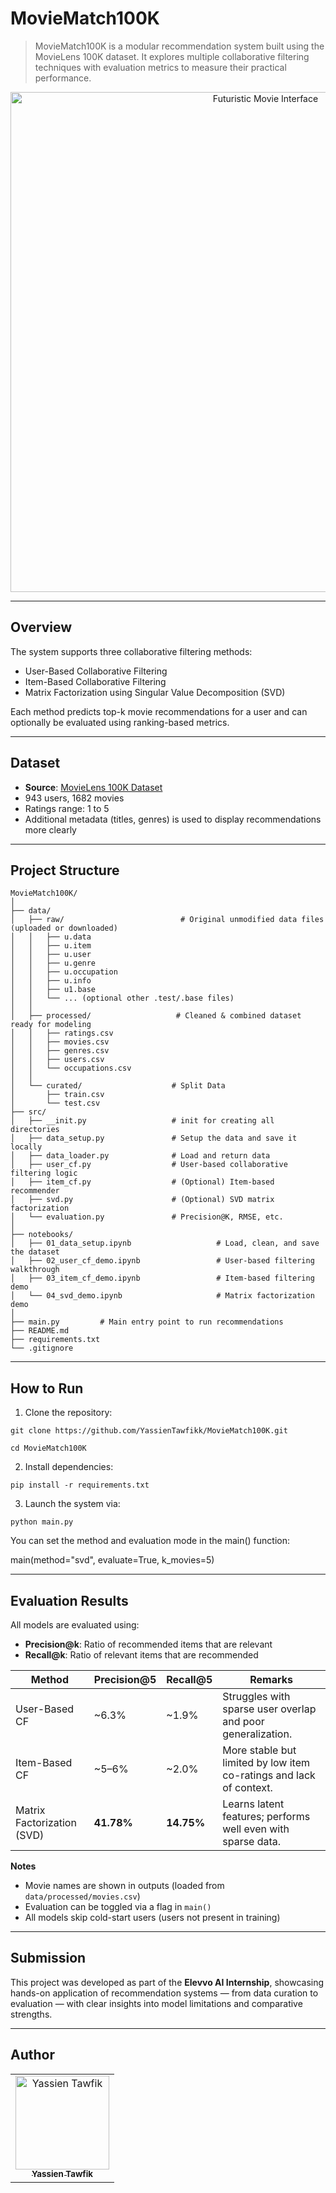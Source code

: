 # MovieMatch100K

> MovieMatch100K is a modular recommendation system built using the MovieLens 100K dataset. It explores multiple collaborative filtering techniques with evaluation metrics to measure their practical performance.

<p align="center">
  <img src="https://github.com/user-attachments/assets/64ec811e-d70d-4dfc-815b-30ee1da70a54" alt="Futuristic Movie Interface" width="800" />
</p>

---

## Overview

The system supports three collaborative filtering methods:

- User-Based Collaborative Filtering  
- Item-Based Collaborative Filtering  
- Matrix Factorization using Singular Value Decomposition (SVD)

Each method predicts top-k movie recommendations for a user and can optionally be evaluated using ranking-based metrics.

---

## Dataset

- **Source**: [MovieLens 100K Dataset](https://www.kaggle.com/datasets/prajitdatta/movielens-100k-dataset)
- 943 users, 1682 movies
- Ratings range: 1 to 5
- Additional metadata (titles, genres) is used to display recommendations more clearly

---

## Project Structure
```
MovieMatch100K/
│
├── data/
│   ├── raw/                          # Original unmodified data files (uploaded or downloaded)
│   │   ├── u.data
│   │   ├── u.item
│   │   ├── u.user
│   │   ├── u.genre
│   │   ├── u.occupation
│   │   ├── u.info
│   │   ├── u1.base
│   │   └── ... (optional other .test/.base files)
│   │
│   ├── processed/                   # Cleaned & combined dataset ready for modeling
│   │   ├── ratings.csv
│   │   ├── movies.csv
│   │   ├── genres.csv
│   │   ├── users.csv
│   │   └── occupations.csv
│   │
│   └── curated/                    # Split Data
│       ├── train.csv
│       └── test.csv
├── src/
│   ├── __init.py                   # init for creating all directories
│   ├── data_setup.py               # Setup the data and save it locally
│   ├── data_loader.py              # Load and return data
│   ├── user_cf.py                  # User-based collaborative filtering logic
│   ├── item_cf.py                  # (Optional) Item-based recommender
│   ├── svd.py                      # (Optional) SVD matrix factorization
│   └── evaluation.py               # Precision@K, RMSE, etc.
│
├── notebooks/
│   ├── 01_data_setup.ipynb                   # Load, clean, and save the dataset
│   ├── 02_user_cf_demo.ipynb                 # User-based filtering walkthrough
│   ├── 03_item_cf_demo.ipynb                 # Item-based filtering demo
│   └── 04_svd_demo.ipynb                     # Matrix factorization demo
│
├── main.py         # Main entry point to run recommendations
├── README.md
├── requirements.txt
└── .gitignore
```
---

## How to Run

1. Clone the repository:

```
git clone https://github.com/YassienTawfikk/MovieMatch100K.git
```
```
cd MovieMatch100K
```

2.	Install dependencies:
```
pip install -r requirements.txt
```
3.	Launch the system via:
```
python main.py
```
You can set the method and evaluation mode in the main() function:

main(method="svd", evaluate=True, k_movies=5)


---

## Evaluation Results

All models are evaluated using:

- **Precision@k**: Ratio of recommended items that are relevant  
- **Recall@k**: Ratio of relevant items that are recommended

| Method                      | Precision@5 | Recall@5 | Remarks                                                                 |
|----------------------------|-------------|----------|-------------------------------------------------------------------------|
| User-Based CF              | ~6.3%       | ~1.9%    | Struggles with sparse user overlap and poor generalization.            |
| Item-Based CF              | ~5–6%       | ~2.0%    | More stable but limited by low item co-ratings and lack of context.    |
| Matrix Factorization (SVD) | **41.78%**  | **14.75%** | Learns latent features; performs well even with sparse data.            |

**Notes**
- Movie names are shown in outputs (loaded from `data/processed/movies.csv`)
- Evaluation can be toggled via a flag in `main()`
- All models skip cold-start users (users not present in training)

---

## Submission

This project was developed as part of the **Elevvo AI Internship**, showcasing hands-on application of recommendation systems — from data curation to evaluation — with clear insights into model limitations and comparative strengths.

---

## Author

<div>
<table align="center">
  <tr>
    <td align="center">
      <a href="https://github.com/YassienTawfikk" target="_blank">
        <img src="https://avatars.githubusercontent.com/u/126521373?v=4" width="150px;" alt="Yassien Tawfik"/>
        <br>
        <sub><b>Yassien Tawfik</b></sub>
      </a>
    </td>
  </tr>
</table>
</div>
